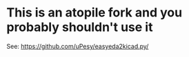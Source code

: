 # This is an atopile fork and you probably shouldn't use it

See: https://github.com/uPesy/easyeda2kicad.py/
